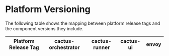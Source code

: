 # Platform Versioning

The following table shows the mapping between platform release tags and the component versions they include.

| Platform Release Tag | cactus-orchestrator | cactus-runner | cactus-ui | envoy        |
|---------------------|---------------------|---------------|-----------|--------------|

